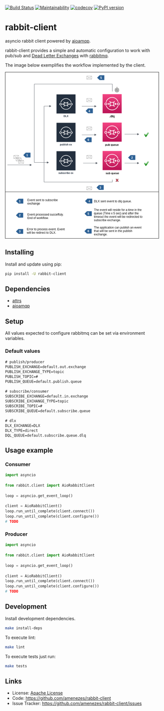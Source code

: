 [![Build Status](https://travis-ci.org/amenezes/rabbit-client.svg?branch=master)](https://travis-ci.org/amenezes/rabbit-client)
[![Maintainability](https://api.codeclimate.com/v1/badges/f24caeb9d85f17de93e2/maintainability)](https://codeclimate.com/github/amenezes/rabbit-client/maintainability)
[![codecov](https://codecov.io/gh/amenezes/rabbit-client/branch/master/graph/badge.svg)](https://codecov.io/gh/amenezes/rabbit-client)
[![PyPI version](https://badge.fury.io/py/rabbit-client.svg)](https://badge.fury.io/py/rabbit-client)

# rabbit-client

asyncio rabbit client powered by [aioamqp](https://github.com/Polyconseil/aioamqp).

rabbit-client provides a simple and automatic configuration to work with pub/sub and [Dead Letter Exchanges](https://www.rabbitmq.com/dlx.html) with [rabbitmq](https://www.rabbitmq.com).

The image below exemplifies the workflow implemented by the client.

![rabbit-client-workflow](./docs/rabbit-client-workflow.png)

## Installing

Install and update using pip:

```bash
pip install -U rabbit-client
```

## Dependencies

- [attrs](http://www.attrs.org/en/stable/)
- [aioamqp](https://github.com/polyconseil/aioamqp)

## Setup

All values expected to configure rabbitmq can be set via environment variables.

### Default values

```.env
# publish/producer
PUBLISH_EXCHANGE=default.out.exchange
PUBLISH_EXCHANGE_TYPE=topic
PUBLISH_TOPIC=#
PUBLISH_QUEUE=default.publish.queue

# subscribe/consumer
SUBSCRIBE_EXCHANGE=default.in.exchange
SUBSCRIBE_EXCHANGE_TYPE=topic
SUBSCRIBE_TOPIC=#
SUBSCRIBE_QUEUE=default.subscribe.queue

# dlx
DLX_EXCHANGE=DLX
DLX_TYPE=direct
DQL_QUEUE=default.subscribe.queue.dlq
```

## Usage example

### Consumer

```python
import asyncio

from rabbit.client import AioRabbitClient

loop = asyncio.get_event_loop()

client = AioRabbitClient()
loop.run_until_complete(client.connect())
loop.run_until_complete(client.configure())
# TODO
```

### Producer

```python
import asyncio

from rabbit.client import AioRabbitClient

loop = asyncio.get_event_loop()

client = AioRabbitClient()
loop.run_until_complete(client.connect())
loop.run_until_complete(client.configure())
# TODO
```

## Development

Install development dependencies.

```bash
make install-deps
```

To execute lint:

```bash
make lint
```

To execute tests just run:
```bash
make tests
```

## Links

- License: [Apache License](https://choosealicense.com/licenses/apache-2.0/)
- Code: https://github.com/amenezes/rabbit-client
- Issue Tracker: https://github.com/amenezes/rabbit-client/issues